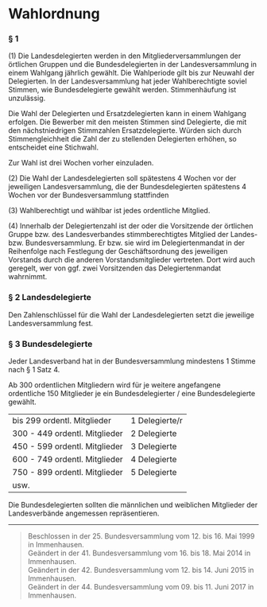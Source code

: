# Wahlordnung

###	§ 1

(1)	Die Landesdelegierten werden in den Mitgliederversammlungen der örtlichen Gruppen und die Bundesdelegierten in der Landesversammlung in einem Wahlgang jährlich gewählt. Die Wahlperiode gilt bis zur Neuwahl der Delegierten. In der Landesversammlung hat jeder Wahlberechtigte soviel Stimmen, wie Bundesdelegierte gewählt werden. Stimmenhäufung ist unzulässig.

Die Wahl der Delegierten und Ersatzdelegierten kann in einem Wahlgang erfolgen. Die Bewerber mit den meisten Stimmen sind Delegierte, die mit den nächstniedrigen Stimmzahlen Ersatzdelegierte. Würden sich durch Stimmengleichheit die Zahl der zu stellenden Delegierten erhöhen, so entscheidet eine Stichwahl. 

Zur Wahl ist drei Wochen vorher einzuladen.

(2)	Die Wahl der Landesdelegierten soll spätestens 4 Wochen vor der jeweiligen Landesversammlung, die der Bundesdelegierten spätestens 4 Wochen vor der Bundesversammlung stattfinden

(3)	Wahlberechtigt und wählbar ist jedes ordentliche Mitglied.

(4)	Innerhalb der Delegiertenzahl ist der oder die Vorsitzende der örtlichen Gruppe bzw. des Landesverbandes stimmberechtigtes Mitglied der Landes- bzw. Bundesversammlung. Er bzw. sie wird im Delegiertenmandat in der Reihenfolge nach Festlegung der Geschäftsordnung des jeweiligen Vorstands durch die anderen Vorstandsmitglieder vertreten. Dort wird auch geregelt, wer von ggf. zwei Vorsitzenden das Delegiertenmandat wahrnimmt.

###	§ 2	Landesdelegierte

Den Zahlenschlüssel für die Wahl der Landesdelegierten setzt die jeweilige Landesversammlung fest.

###	§ 3	Bundesdelegierte

Jeder Landesverband hat in der Bundesversammlung mindestens 1 Stimme nach § 1 Satz 4.

Ab 300 ordentlichen Mitgliedern wird für je weitere angefangene ordentliche 150 Mitglieder je ein Bundesdelegierter / eine Bundesdelegierte gewählt.

|                               |                 |
| ----------------------------- | --------------- |
| bis 299 ordentl. Mitglieder   | 1 Delegierte/r  |
| 300 - 449 ordentl. Mitglieder | 2 Delegierte    |
| 450 - 599 ordentl. Mitglieder | 3 Delegierte    |
| 600 - 749 ordentl. Mitglieder | 4 Delegierte    |
| 750 - 899 ordentl. Mitglieder | 5 Delegierte    |
| usw.                          |                 |

Die Bundesdelegierten sollten die männlichen und weiblichen Mitglieder der Landesverbände angemessen repräsentieren.

---

> Beschlossen in der 25. Bundesversammlung vom 12. bis 16. Mai 1999 in Immenhausen.  
Geändert in der 41. Bundesversammlung vom 16. bis 18. Mai 2014 in Immenhausen.  
Geändert in der 42. Bundesversammlung vom 12. bis 14. Juni 2015 in Immenhausen.  
Geändert in der 44. Bundesversammlung vom 09. bis 11. Juni 2017 in Immenhausen.  
